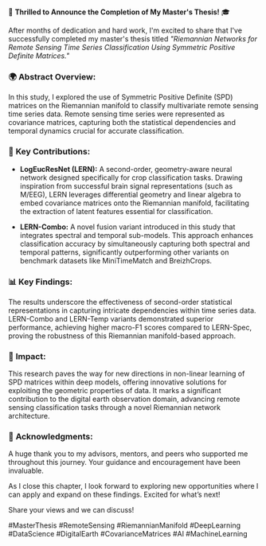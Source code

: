 🚀 **Thrilled to Announce the Completion of My Master's Thesis!** 🎓

After months of dedication and hard work, I'm excited to share that I've successfully completed my master's thesis titled *"Riemannian Networks for Remote Sensing Time Series Classification Using Symmetric Positive Definite Matrices."*

### 🌍 **Abstract Overview**:
In this study, I explored the use of Symmetric Positive Definite (SPD) matrices on the Riemannian manifold to classify multivariate remote sensing time series data. Remote sensing time series were represented as covariance matrices, capturing both the statistical dependencies and temporal dynamics crucial for accurate classification.

### 🧠 **Key Contributions**:
- **LogEucResNet (LERN):** A second-order, geometry-aware neural network designed specifically for crop classification tasks. Drawing inspiration from successful brain signal representations (such as M/EEG), LERN leverages differential geometry and linear algebra to embed covariance matrices onto the Riemannian manifold, facilitating the extraction of latent features essential for classification.
  
- **LERN-Combo:** A novel fusion variant introduced in this study that integrates spectral and temporal sub-models. This approach enhances classification accuracy by simultaneously capturing both spectral and temporal patterns, significantly outperforming other variants on benchmark datasets like MiniTimeMatch and BreizhCrops.

### 📊 **Key Findings**:
The results underscore the effectiveness of second-order statistical representations in capturing intricate dependencies within time series data. LERN-Combo and LERN-Temp variants demonstrated superior performance, achieving higher macro-F1 scores compared to LERN-Spec, proving the robustness of this Riemannian manifold-based approach.

### 🌟 **Impact**:
This research paves the way for new directions in non-linear learning of SPD matrices within deep models, offering innovative solutions for exploiting the geometric properties of data. It marks a significant contribution to the digital earth observation domain, advancing remote sensing classification tasks through a novel Riemannian network architecture.

### 🙏 **Acknowledgments**:
A huge thank you to my advisors, mentors, and peers who supported me throughout this journey. Your guidance and encouragement have been invaluable.

As I close this chapter, I look forward to exploring new opportunities where I can apply and expand on these findings. Excited for what’s next!

Share your views and we can discuss!

#MasterThesis #RemoteSensing #RiemannianManifold #DeepLearning #DataScience #DigitalEarth #CovarianceMatrices #AI #MachineLearning
